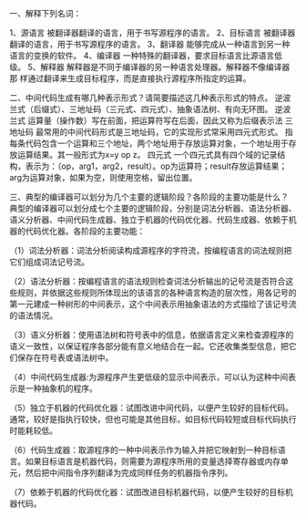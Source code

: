 一、解释下列名词：

1、源语言
被翻译器翻译的语言，用于书写源程序的语言。
2、目标语言
被翻译器翻译的语言，用于书写源程序的语言。
3、翻译器
能够完成从一种语言到另一种语言的变换的软件。
4、编译器
一种特殊的翻译器，要求目标语言比源语言低级。
5、解释器
解释器是不同于编译器的另一种语言处理器。解释器不像编译器那
样通过翻译来生成目标程序，而是直接执行源程序所指定的运算。

二、中间代码生成有哪几种表示形式？请简要描述这几种表示形式的特点。
逆波兰式（后缀式）、三地址码（三元式、四元式）、抽象语法树、有向无环图。
逆波兰式 
	运算量（操作数）写在前面，把运算符写在后面，因此又称为后缀表示法
三地址码
	最常用的中间代码形式是三地址码，它的实现形式常采用四元式形式。
	指每条代码包含一个运算和三个地址，两个地址用于存放运算对象，一个地址用于存放运算结果。其一般形式为x=y op z。
四元式
	一个四元式具有四个域的记录结构，表示为：（op，arg1，arg2，result）。op为运算符；result存放运算结果；arg为运算对象，如果为空，则使用空格，留出位置。
	
三、典型的编译器可以划分为几个主要的逻辑阶段？各阶段的主要功能是什么？
典型的编译器可以划分成七个主要的逻辑阶段，分别是词法分析器、语法分析器、语义分析器、中间代码生成器、独立于机器的代码优化器、代码生成器、依赖于机器的代码优化器。各阶段的主要功能：  
  
（1）词法分析器：词法分析阅读构成源程序的字符流，按编程语言的词法规则把它们组成词法记号流。  
  
（2）语法分析器：按编程语言的语法规则检查词法分析输出的记号流是否符合这些规则，并依据这些规则所体现出的该语言的各种语言构造的层次性，用各记号的第一元建成一种树形的中间表示，这个中间表示用抽象语法的方式描绘了该记号流的语法情况。  
  
（3）语义分析器：使用语法树和符号表中的信息，依据语言定义来检查源程序的语义一致性，以保证程序各部分能有意义地结合在一起。它还收集类型信息，把它们保存在符号表或语法树中。  
  
（4）中间代码生成器:为源程序产生更低级的显示中间表示，可以认为这种中间表示是一种抽象机的程序。  
  
（5）独立于机器的代码优化器：试图改进中间代码，以便产生较好的目标代码。通常，较好是指执行较快，但也可能是其他目标，如目标代码较短或目标代码执行时能耗较低。  
  
（6）代码生成器：取源程序的一种中间表示作为输入并把它映射到一种目标语言。如果目标语言是机器代码，则需要为源程序所用的变量选择寄存器或内存单元，然后把中间指令序列翻译为完成同样任务的机器指令序列。  
  
（7）依赖于机器的代码优化器：试图改进目标机器代码，以便产生较好的目标机器代码。